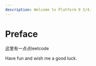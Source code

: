 ```yaml
---
description: Welcome to Platform 9 3/4.
---
```


# Preface

这里有一点点leetcode

Have fun and wish me a good luck.

